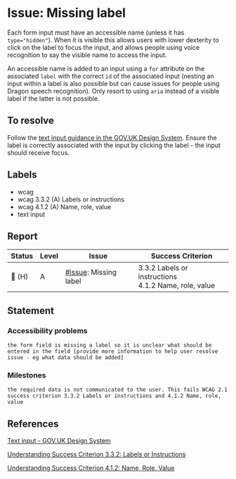 # Issue: Missing label

Each form input must have an accessible name (unless it has `type="hidden"`). When it is visible this allows users with lower dexterity to click on the label to focus the input, and allows people using voice recognition to say the visible name to access the input.

An accessible name is added to an input using a `for` attribute on the associated `label` with the correct `id` of the associated input (nesting an input within a label is also possible but can cause issues for people using Dragon speech recognition). Only resort to using `aria` instead of a visible label if the latter is not possible.

## To resolve

Follow the [text input guidance in the GOV.UK Design System](https://design-system.service.gov.uk/components/text-input/). Ensure the label is correctly associated with the input by clicking the label - the input should receive focus.

## Labels

- wcag
- wcag 3.3.2 (A) Labels or instructions
- wcag 4.1.2 (A) Name, role, value
- text input

## Report

| Status | Level | Issue | Success Criterion |
| ------ | ----- | ----- | ----------------- |
| 🔴 (H) | A    | [#issue](): Missing label | 3.3.2 Labels or instructions <br/> 4.1.2 Name, role, value |

## Statement

### Accessibility problems

```
the form field is missing a label so it is unclear what should be entered in the field [provide more information to help user resolve issue - eg what data should be added]
```

### Milestones

```
the required data is not communicated to the user. This fails WCAG 2.1 success criterion 3.3.2 Labels or instructions and 4.1.2 Name, role, value
```

## References

[Text input - GOV.UK Design System](https://design-system.service.gov.uk/components/text-input/)

[Understanding Success Criterion 3.3.2: Labels or Instructions](https://www.w3.org/WAI/WCAG21/Understanding/labels-or-instructions.html)

[Understanding Success Criterion 4.1.2: Name, Role, Value](https://www.w3.org/WAI/WCAG21/Understanding/name-role-value.html)